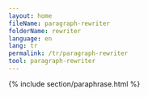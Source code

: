 ```yaml
---
layout: home
fileName: paragraph-rewriter
folderName: rewriter
language: en
lang: tr
permalink: /tr/paragraph-rewriter
tool: paragraph-rewriter
---
```

{% include section/paraphrase.html %}
